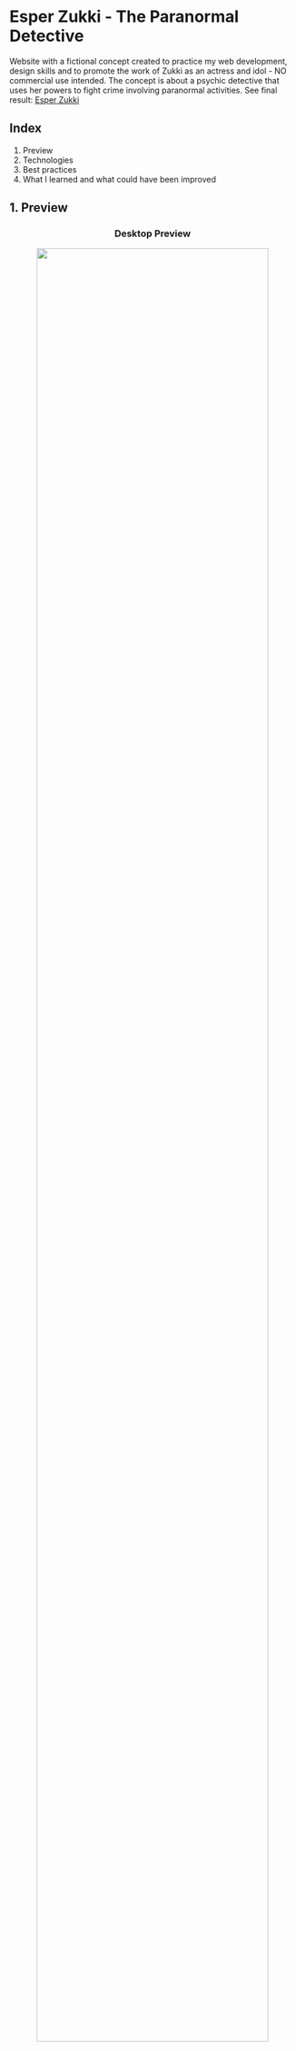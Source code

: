 # Esper Zukki - The Paranormal Detective

Website with a fictional concept created to practice my web development, design skills and to promote the work of Zukki as an actress and idol - NO commercial use intended. The concept is about a psychic detective that uses her powers to fight crime involving paranormal activities.
See final result: [Esper Zukki](https://ciel-almeida.github.io/esper-zukki/)

## Index

1. Preview
2. Technologies
3. Best practices
4. What I learned and what could have been improved

## 1. Preview

<h3 align="center">Desktop Preview</h3>
<p align="center">
    <img src="./images/preview/esper-zukki-desktop.gif" align-text="center" width="90%"/>
</p>

<h3 align="center">Mobile Preview</h3>
<p align="center">
    <img src="./images/preview/esper-zukki-mob.gif" align-text="center" width="40%"/>
</p>

## 2. Technologies

- HTML5
- CSS3
- Javascript
- Form Submit (Service to Send Emails)

## 3. Best practices

For this project I used the css classes naming convention **B.E.M** witch consist of Block, Element and Modification.
I also tried my best to maintain the css code the most small possible using the principles of **DRY**. Besides that, the site is **totally responsive** and made with the concept of **mobile first** which in my opinion is the most efficient way of build a website.

## 4. What I have learned and what could have been done better

In this project I used figma to come with an inicial concept for the site and it was of great help. Besides of that I used the Form Submit wich was of great help to make the form work even on Github Pages.

For my next projects I want to make something more sophisticated and invest more in UI Design, for me that was something that coul have been better.
